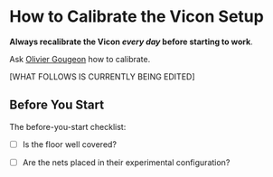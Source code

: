 # How to Calibrate the Vicon Setup

**Always recalibrate the Vicon **_**every day**_** before starting to work**.

Ask [Olivier Gougeon](mailto:olivier.gougeon@polymtl.ca) how to calibrate.

\[WHAT FOLLOWS IS CURRENTLY BEING EDITED\]

## Before You Start

The before-you-start checklist:

* [ ] Is the floor well covered?
* [ ] Are the nets placed in their experimental configuration?



